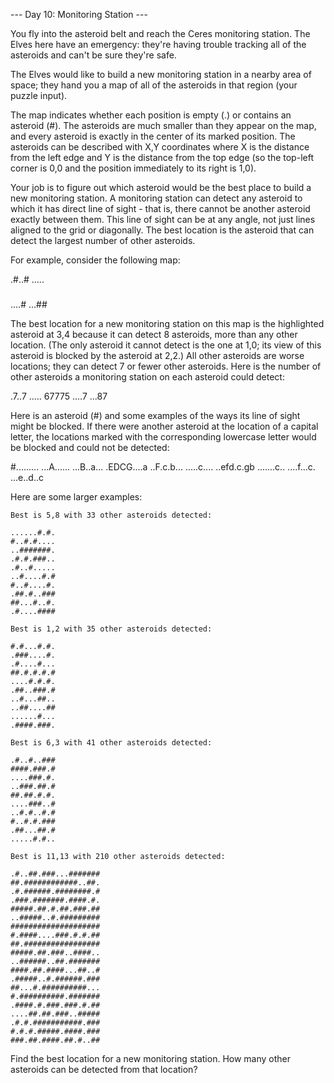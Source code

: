 --- Day 10: Monitoring Station ---

You fly into the asteroid belt and reach the Ceres monitoring station. The Elves here have an 
emergency: they're having trouble tracking all of the asteroids and can't be sure they're safe.

The Elves would like to build a new monitoring station in a nearby area of space; they hand you a 
map of all of the asteroids in that region (your puzzle input).

The map indicates whether each position is empty (.) or contains an asteroid (#). The asteroids 
are much smaller than they appear on the map, and every asteroid is exactly in the center of its 
marked position. The asteroids can be described with X,Y coordinates where X is the distance from 
the left edge and Y is the distance from the top edge (so the top-left corner is 0,0 and the 
position immediately to its right is 1,0).

Your job is to figure out which asteroid would be the best place to build a new monitoring station.
A monitoring station can detect any asteroid to which it has direct line of sight - that is, there 
cannot be another asteroid exactly between them. This line of sight can be at any angle, not just 
lines aligned to the grid or diagonally. The best location is the asteroid that can detect the 
largest number of other asteroids.

For example, consider the following map:

.#..#
.....
#####
....#
...##

The best location for a new monitoring station on this map is the highlighted asteroid at 3,4 
because it can detect 8 asteroids, more than any other location. (The only asteroid it cannot 
detect is the one at 1,0; its view of this asteroid is blocked by the asteroid at 2,2.) All other 
asteroids are worse locations; they can detect 7 or fewer other asteroids. Here is the number of 
other asteroids a monitoring station on each asteroid could detect:

.7..7
.....
67775
....7
...87

Here is an asteroid (#) and some examples of the ways its line of sight might be blocked. If there 
were another asteroid at the location of a capital letter, the locations marked with the 
corresponding lowercase letter would be blocked and could not be detected:

#.........
...A......
...B..a...
.EDCG....a
..F.c.b...
.....c....
..efd.c.gb
.......c..
....f...c.
...e..d..c

Here are some larger examples:

    Best is 5,8 with 33 other asteroids detected:

    ......#.#.
    #..#.#....
    ..#######.
    .#.#.###..
    .#..#.....
    ..#....#.#
    #..#....#.
    .##.#..###
    ##...#..#.
    .#....####

    Best is 1,2 with 35 other asteroids detected:

    #.#...#.#.
    .###....#.
    .#....#...
    ##.#.#.#.#
    ....#.#.#.
    .##..###.#
    ..#...##..
    ..##....##
    ......#...
    .####.###.

    Best is 6,3 with 41 other asteroids detected:

    .#..#..###
    ####.###.#
    ....###.#.
    ..###.##.#
    ##.##.#.#.
    ....###..#
    ..#.#..#.#
    #..#.#.###
    .##...##.#
    .....#.#..

    Best is 11,13 with 210 other asteroids detected:

    .#..##.###...#######
    ##.############..##.
    .#.######.########.#
    .###.#######.####.#.
    #####.##.#.##.###.##
    ..#####..#.#########
    ####################
    #.####....###.#.#.##
    ##.#################
    #####.##.###..####..
    ..######..##.#######
    ####.##.####...##..#
    .#####..#.######.###
    ##...#.##########...
    #.##########.#######
    .####.#.###.###.#.##
    ....##.##.###..#####
    .#.#.###########.###
    #.#.#.#####.####.###
    ###.##.####.##.#..##

Find the best location for a new monitoring station. How many other asteroids can be detected from 
that location?

